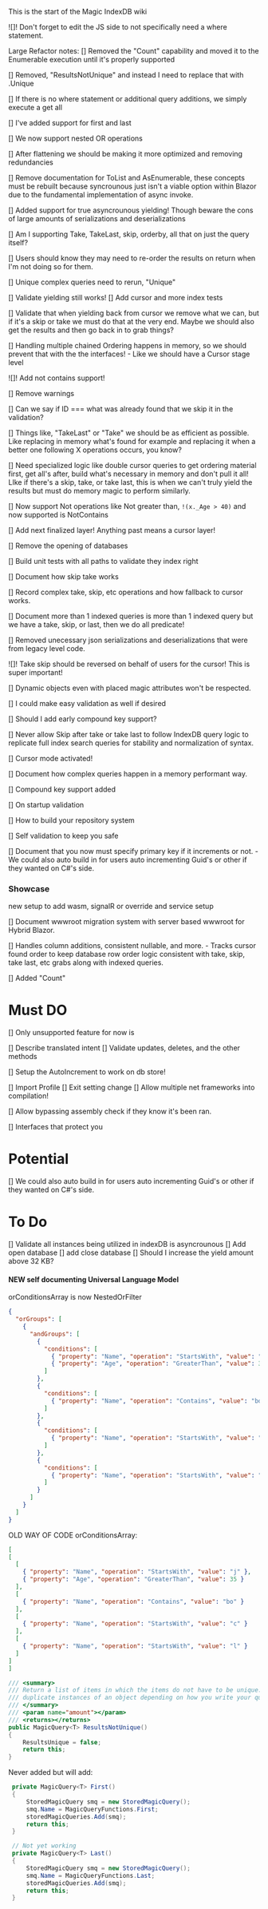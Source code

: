 This is the start of the Magic IndexDB wiki


![]! Don't forget to edit the JS side to not specifically need a where statement.

Large Refactor notes:
[] Removed the "Count" capability and moved it to the Enumerable execution until it's properly supported

[] Removed, "ResultsNotUnique" and instead I need to replace that with .Unique

[] If there is no where statement or additional query additions, we simply execute a get all

[] I've added support for first and last



[] We now support nested OR operations

[] After flattening we should be making it more optimized and removing redundancies

[] Remove documentation for ToList and AsEnumerable, these concepts must be rebuilt because syncrounous just isn't a viable option within Blazor due to the fundamental implementation of async invoke.

[] Added support for true asyncrounous yielding! Though beware the cons of large amounts of serializations and deserializations

[] Am I supporting Take, TakeLast, skip, orderby, all that on just the query itself?

[] Users should know they may need to re-order the results on return when I'm not doing so for them.

[] Unique complex queries need to rerun, "Unique"

[] Validate yielding still works!
[] Add cursor and more index tests

[] Validate that when yielding back from cursor we remove what we can, but if it's a skip or take we must do that at the very end. Maybe we should also get the results and then go back in to grab things?

[] Handling multiple chained Ordering happens in memory, so we should prevent that with the the interfaces!
	- Like we should have a Cursor stage level

![]! Add not contains support!

[] Remove warnings

[] Can we say if ID === what was already found that we skip it in the validation?


[] Things like, "TakeLast" or "Take" we should be as efficient as possible. Like replacing in memory what's found for example and replacing it when a better one following X operations occurs, you know?

[] Need specialized logic like double cursor queries to get ordering material first, get all's after, build what's necessary in memory and don't pull it all! LIke if there's a skip, take, or take last, this is when we can't truly yield the results but must do memory magic to perform similarly.


[] Now support Not operations like Not greater than, `!(x._Age > 40)` and now supported is NotContains

[] Add next finalized layer! Anything past means a cursor layer!

[] Remove the opening of databases 

[] Build unit tests with all paths to validate they index right

[] Document how skip take works

[] Record complex take, skip, etc operations and how fallback to cursor works.

[] Document  more than 1 indexed queries is more than 1 indexed query but we have a take, skip, or last, then we do all predicate!

[] Removed unecessary json serializations and deserializations that were from legacy level code.

![]! Take skip should be reversed on behalf of users for the cursor! This is super important! 

[] Dynamic objects even with placed magic attributes won't be respected.

[] I could make easy validation as well if desired

[] Should I add early compound key support?

[] Never allow Skip after take or take last to follow IndexDB query logic to replicate full index search queries for stability and normalization of syntax.

[] Cursor mode activated!

[] Document how complex queries happen in a memory performant way.

[] Compound key support added

[] On startup validation

[] How to build your repository system

[] Self validation to keep you safe

[] Document that you now must specify primary key if it increments or not.
	- We could also auto build in for users auto incrementing Guid's or other if they wanted on C#'s side.
### Showcase
new setup to add wasm, signalR or override and service setup

[] Document wwwroot migration system with server based wwwroot for Hybrid Blazor.

[] Handles column additions, consistent nullable, and more.
	- Tracks cursor found order to keep database row order logic consistent with take, skip, take last, etc grabs along with indexed queries. 

[] Added "Count"
# Must DO

[] Only unsupported feature for now is 


[] Describe translated intent
[] Validate updates, deletes, and the other methods

[] Setup the AutoIncrement to work on db store!

[] Import Profile
[] Exit setting change
[] Allow multiple net frameworks into compilation!

[] Allow bypassing assembly check if they know it's been ran.

[] Interfaces that protect you

# Potential
[] We could also auto build in for users auto incrementing Guid's or other if they wanted on C#'s side.

# To Do
[] Validate all instances being utilized in indexDB is asyncrounous
[] Add open database
[] add close database
[] Should I increase the yield amount above 32 KB? 

#### NEW self documenting Universal Language Model
orConditionsArray is now NestedOrFilter
```json
{
  "orGroups": [
    {
      "andGroups": [
        {
          "conditions": [
            { "property": "Name", "operation": "StartsWith", "value": "j", "isString": true, "caseSensitive": false },
            { "property": "Age", "operation": "GreaterThan", "value": 35, "isString": false, "caseSensitive": false }
          ]
        },
        {
          "conditions": [
            { "property": "Name", "operation": "Contains", "value": "bo", "isString": true, "caseSensitive": false }
          ]
        },
        {
          "conditions": [
            { "property": "Name", "operation": "StartsWith", "value": "c", "isString": true, "caseSensitive": false }
          ]
        },
        {
          "conditions": [
            { "property": "Name", "operation": "StartsWith", "value": "l", "isString": true, "caseSensitive": false }
          ]
        }
      ]
    }
  ]
}

```



OLD WAY OF CODE orConditionsArray:
```json
[
[
  [
    { "property": "Name", "operation": "StartsWith", "value": "j" },
    { "property": "Age", "operation": "GreaterThan", "value": 35 }
  ],
  [
    { "property": "Name", "operation": "Contains", "value": "bo" }
  ],
  [
    { "property": "Name", "operation": "StartsWith", "value": "c" }
  ],
  [
    { "property": "Name", "operation": "StartsWith", "value": "l" }
  ]
]
]
```

```cs
/// <summary>
/// Return a list of items in which the items do not have to be unique. Therefore, you can get 
/// duplicate instances of an object depending on how you write your query.
/// </summary>
/// <param name="amount"></param>
/// <returns></returns>
public MagicQuery<T> ResultsNotUnique()
{
    ResultsUnique = false;
    return this;
}
```


Never added but will add:

```cs
 private MagicQuery<T> First()
 {
     StoredMagicQuery smq = new StoredMagicQuery();
     smq.Name = MagicQueryFunctions.First;
     storedMagicQueries.Add(smq);
     return this;
 }

 // Not yet working
 private MagicQuery<T> Last()
 {
     StoredMagicQuery smq = new StoredMagicQuery();
     smq.Name = MagicQueryFunctions.Last;
     storedMagicQueries.Add(smq);
     return this;
 }
```
